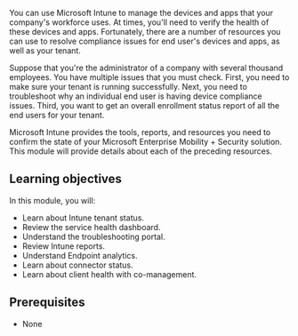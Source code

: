 You can use Microsoft Intune to manage the devices and apps that your company's workforce uses. At times, you'll need to verify the health of these devices and apps. Fortunately, there are a number of resources you can use to resolve compliance issues for end user's devices and apps, as well as your tenant.

Suppose that you're the administrator of a company with several thousand employees. You have multiple issues that you must check. First, you need to make sure your tenant is running successfully. Next, you need to troubleshoot why an individual end user is having device compliance issues. Third, you want to get an overall enrollment status report of all the end users for your tenant.

Microsoft Intune provides the tools, reports, and resources you need to confirm the state of your Microsoft Enterprise Mobility + Security solution. This module will provide details about each of the preceding resources.

## Learning objectives

In this module, you will:

- Learn about Intune tenant status.
- Review the service health dashboard.  
- Understand the troubleshooting portal.
- Review Intune reports.
- Understand Endpoint analytics.
- Learn about connector status.
- Learn about client health with co-management.

## Prerequisites

- None
